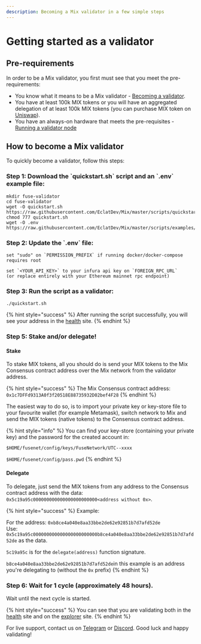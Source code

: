 ```yaml
---
description: Becoming a Mix validator in a few simple steps
---
```


# Getting started as a validator

## Pre-requirements

In order to be a Mix validator, you first must see that you meet the pre-requirements:

* You know what it means to be a Mix validator - [Becoming a validator](how-to-become-a-validator.md#what-it-means-to-be-a-validator).
* You have at least 100k MIX tokens or you will have an aggregated delegation of at least 100k MIX tokens \(you can purchase MIX token on [Uniswap](https://uniswap.exchange/swap/0x970b9bb2c0444f5e81e9d0efb84c8ccdcdcaf84d)\).
* You have an always-on hardware that meets the pre-requisites - [Running a validator node](run-your-own-validator.md#pre-requisites)

## How to become a Mix validator

To quickly become a validator, follow this steps:

### Step 1: Download the \`quickstart.sh\` script and an \`.env\` example file:

```text
mkdir fuse-validator
cd fuse-validator
wget -O quickstart.sh https://raw.githubusercontent.com/EclatDev/Mix/master/scripts/quickstart.sh
chmod 777 quickstart.sh
wget -O .env https://raw.githubusercontent.com/EclatDev/Mix/master/scripts/examples/.env.validator.example
```

### Step 2: Update the \`.env\` file:

```text
set "sudo" on `PERMISSION_PREFIX` if running docker/docker-compose requires root

set `<YOUR_API_KEY>` to your infura api key on `FOREIGN_RPC_URL`
(or replace entirely with your Ethereum mainnet rpc endpoint)
```

### Step 3: Run the script as a validator:

```text
./quickstart.sh
```

{% hint style="success" %}
After running the script successfully, you will see your address in the [health](https://status.miexs.com/) site.
{% endhint %}

### Step 5: Stake and/or delegate!

#### Stake

To stake MIX tokens, all you should do is send your MIX tokens to the Mix Consensus contract address over the Mix network from the validator address.

{% hint style="success" %}
The Mix Consensus contract address: `0x1c7DFFd9313A0f3f20518E88735932D02bef4F28`
{% endhint %}

The easiest way to do so, is to import your private key or key-store file to your favourite wallet \(for example Metamask\), switch network to Mix and send the MIX tokens \(native tokens\) to the Consensus contract address.

{% hint style="info" %}
You can find your key-store \(containing your private key\) and the password for the created account in:

`$HOME/fusenet/config/keys/FuseNetwork/UTC--xxxx`

`$HOME/fusenet/config/pass.pwd`
{% endhint %}

#### Delegate

To delegate, just send the MIX tokens from any address to the Consensus contract address with the data: `0x5c19a95c000000000000000000000000<address without 0x>`.

{% hint style="success" %}
Example:

For the address: `0xb8ce4a040e8aa33bbe2de62e92851b7d7afd52de`  
Use: `0x5c19a95c000000000000000000000000b8ce4a040e8aa33bbe2de62e92851b7d7afd52de` as the data.

`5c19a95c` is for the `delegate(address)` function signature.

`b8ce4a040e8aa33bbe2de62e92851b7d7afd52de`in this example is an address you're delegating to \(without the `0x` prefix\)
{% endhint %}

### Step 6: Wait for 1 cycle \(approximately 48 hours\).

Wait until the next cycle is started.

{% hint style="success" %}
You can see that you are validating both in the [health](https://status.miexs.com/) site and on the [explorer](https://miexs.com) site.
{% endhint %}

For live support, contact us on [Telegram](https://t.me/) or [Discord](https://discord.gg/). Good luck and happy validating!

